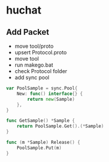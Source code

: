 # huchat


Add Packet 
-------------
* move tool/proto
* upsert Protocol.proto
* move tool
* run makego.bat
* check Protocol folder
* add sync pool
~~~go
var PoolSample = sync.Pool{
	New: func() interface{} {
		return new(Sample)
	},
}

func GetSample() *Sample {
	return PoolSample.Get().(*Sample)
}

func (m *Sample) Release() {
	PoolSample.Put(m)
}
~~~